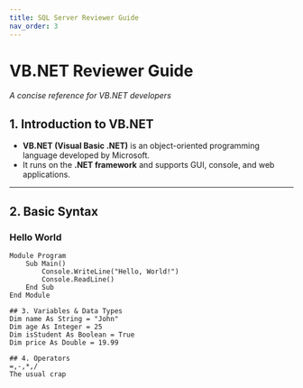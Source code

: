 ```yaml
---
title: SQL Server Reviewer Guide
nav_order: 3
---
```


# VB.NET Reviewer Guide
*A concise reference for VB.NET developers*

## 1. Introduction to VB.NET
- **VB.NET (Visual Basic .NET)** is an object-oriented programming language developed by Microsoft.
- It runs on the **.NET framework** and supports GUI, console, and web applications.

---

## 2. Basic Syntax

### Hello World
```vbnet
Module Program
    Sub Main()
        Console.WriteLine("Hello, World!")
        Console.ReadLine()
    End Sub
End Module

## 3. Variables & Data Types
Dim name As String = "John"
Dim age As Integer = 25
Dim isStudent As Boolean = True
Dim price As Double = 19.99

## 4. Operators
=,-,*,/ 
The usual crap

